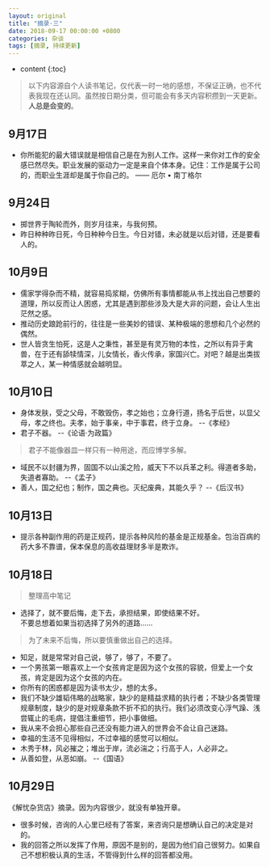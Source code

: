 ```yaml
---
layout: original
title: "摘录·三"
date: 2018-09-17 00:00:00 +0800 
categories: 杂谈
tags: [摘录, 持续更新]
---
```

* content
{:toc}


> 以下内容源自个人读书笔记，仅代表一时一地的感想，不保证正确，也不代表我现在还认同。虽然按日期分类，但可能会有多天内容积攒到一天更新。
<br> **人总是会变的**。

<!-- more -->

## 9月17日
* 你所能犯的最大错误就是相信自己是在为别人工作。这样一来你对工作的安全感已然尽失。职业发展的驱动力一定是来自个体本身。记住：工作是属于公司的，而职业生涯却是属于你自己的。   —— 厄尔 • 南丁格尔


## 9月24日
* 掷世界于陶轮而外，则岁月往来，与我何预。
* 昨日种种昨日死，今日种种今日生。今日对错，未必就是以后对错，还是要看人的。


## 10月9日
* 儒家学得杂而不精，就容易捣浆糊，仿佛所有事情都能从书上找出自己想要的道理，所以反而让人困惑，尤其是遇到那些涉及大是大非的问题，会让人生出茫然之感。
* 推动历史踉跄前行的，往往是一些美妙的错误、某种极端的思想和几个必然的偶然。
* 世人皆贪生怕死，这是人之秉性，甚至是有灵万物的本性，之所以有异于禽兽，在于还有舔犊情深，儿女情长，香火传承，家国兴亡。对吧？越是出类拔萃之人，某一种情感就会越明显。


## 10月10日
* 身体发肤，受之父母，不敢毁伤，孝之始也；立身行道，扬名于后世，以显父母，孝之终也。夫孝，始于事亲，中于事君，终于立身。  --《孝经》
* 君子不器。  --《论语·为政篇》  
> 君子不能像器皿一样只有一种用途，而应博学多解。
* 域民不以封疆为界，固国不以山溪之险，威天下不以兵革之利。得道者多助，失道者寡助。  --《孟子》
* 善人，国之纪也；制作，国之典也。灭纪废典，其能久乎？  --《后汉书》


## 10月13日
* 提示各种副作用的药是正规药，提示各种风险的基金是正规基金。包治百病的药大多不靠谱，保本保息的高收益理财多半是欺诈。

## 10月18日
> 整理高中笔记

* 选择了，就不要后悔，走下去，承担结果，即使结果不好。<br/> 不要总想着如果当初选择了另外的道路……
> 为了未来不后悔，所以要慎重做出自己的选择。
* 知足，就是常常对自己说，够了，够了，不要了。
* 一个男孩第一眼喜欢上一个女孩肯定是因为这个女孩的容貌，但爱上一个女孩，肯定是因为这个女孩的内在。
* 你所有的困惑都是因为读书太少，想的太多。
* 我们不缺少雄韬伟略的战略家，缺少的是精益求精的执行者；不缺少各类管理规章制度，缺少的是对规章条款不折不扣的执行。我们必须改变心浮气躁、浅尝辄止的毛病，提倡注重细节，把小事做细。
* 我从来不会担心那些自己还没有能力进入的世界会不会让自己迷路。
* 幸福的生活不见得相似，不过幸福的感觉可以相似。
* 木秀于林，风必摧之；堆出于岸，流必湍之；行高于人，人必非之。
* 从善如登，从恶如崩。  --《国语》

## 10月29日
《解忧杂货店》摘录。因为内容很少，就没有单独开章。

* 很多时候，咨询的人心里已经有了答案，来咨询只是想确认自己的决定是对的。
* 我的回答之所以发挥了作用，原因不是别的，是因为他们自己很努力。如果自己不想积极认真的生活，不管得到什么样的回答都没用。